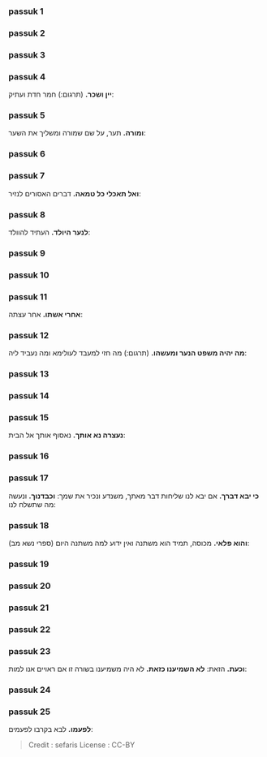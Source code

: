 
### passuk 1

### passuk 2

### passuk 3

### passuk 4
<b>יין ושכר.</b> (תרגום:) חמר חדת ועתיק:

### passuk 5
<b>ומורה.</b> תער, על שם שמורה ומשליך את השער: 

### passuk 6

### passuk 7
<b>ואל תאכלי כל טמאה.</b> דברים האסורים לנזיר:

### passuk 8
<b>לנער היולד.</b> העתיד להוולד:

### passuk 9

### passuk 10

### passuk 11
<b>אחרי אשתו.</b> אחר עצתה:

### passuk 12
<b>מה יהיה משפט הנער ומעשהו.</b> (תרגום:) מה חזי למעבד לעולימא ומה נעביד ליה:

### passuk 13

### passuk 14

### passuk 15
<b>נעצרה נא אותך.</b> נאסוף אותך אל הבית:

### passuk 16

### passuk 17
<b>כי יבא דברך.</b> אם יבא לנו שליחות דבר מאתך, משנדע ונכיר את שמך: 
<b>וכבדנוך.</b> ונעשה מה שתשלח לנו:

### passuk 18
<b>והוא פלאי.</b> מכוסה, תמיד הוא משתנה ואין ידוע למה משתנה היום (ספרי נשא מב):

### passuk 19

### passuk 20

### passuk 21

### passuk 22

### passuk 23
<b>וכעת.</b> הזאת:
<b>לא השמיענו כזאת.</b> לא היה משמיענו בשורה זו אם ראויים אנו למות:

### passuk 24

### passuk 25
<b>לפעמו.</b> לבא בקרבו לפעמים:

>Credit : sefaris
>License : CC-BY